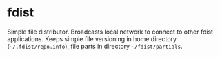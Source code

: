 # fdist

Simple file distributor. Broadcasts local network to connect to other fdist applications.
Keeps simple file versioning in home directory (`~/.fdist/repo.info`), file parts in directory `~/fdist/partials`.